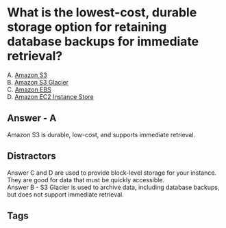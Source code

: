 # What is the lowest-cost, durable storage option for retaining database backups for immediate retrieval?

A. [Amazon S3](./202309110516)  
B. [Amazon S3 Glacier](./202309120137)  
C. [Amazon EBS](./202309120445)  
D. [Amazon EC2 Instance Store](./202309120447)  

## Answer - A
Amazon S3 is durable, low-cost, and supports immediate retrieval.  

## Distractors
Answer C and D are used to provide block-level storage for your instance. They are good for data that must be quickly accessible.  
Answer B - S3 Glacier is used to archive data, including database backups, but does not support immediate retrieval.  

## Tags
